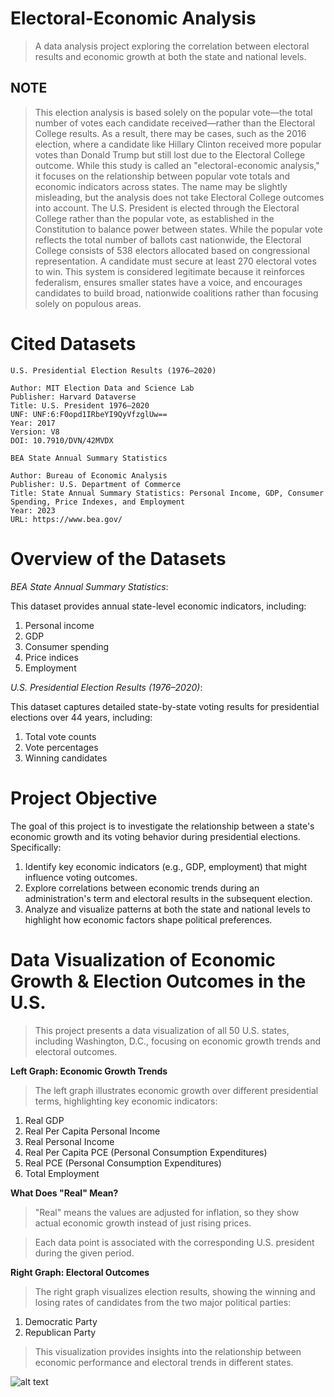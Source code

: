 # Electoral-Economic Analysis
> A data analysis project exploring the correlation between electoral results and economic growth at both the state and national levels.
## NOTE
> This election analysis is based solely on the popular vote—the total number of votes each candidate received—rather than the Electoral College results. As a result, there may be cases, such as the 2016 election, where a candidate like Hillary Clinton received more popular votes than Donald Trump but still lost due to the Electoral College outcome. While this study is called an "electoral-economic analysis," it focuses on the relationship between popular vote totals and economic indicators across states. The name may be slightly misleading, but the analysis does not take Electoral College outcomes into account.
> The U.S. President is elected through the Electoral College rather than the popular vote, as established in the Constitution to balance power between states. While the popular vote reflects the total number of ballots cast nationwide, the Electoral College consists of 538 electors allocated based on congressional representation. A candidate must secure at least 270 electoral votes to win. This system is considered legitimate because it reinforces federalism, ensures smaller states have a voice, and encourages candidates to build broad, nationwide coalitions rather than focusing solely on populous areas.

# Cited Datasets
```
U.S. Presidential Election Results (1976–2020)

Author: MIT Election Data and Science Lab
Publisher: Harvard Dataverse
Title: U.S. President 1976–2020
UNF: UNF:6:F0opd1IRbeYI9QyVfzglUw==
Year: 2017
Version: V8
DOI: 10.7910/DVN/42MVDX

```
```
BEA State Annual Summary Statistics

Author: Bureau of Economic Analysis
Publisher: U.S. Department of Commerce
Title: State Annual Summary Statistics: Personal Income, GDP, Consumer Spending, Price Indexes, and Employment
Year: 2023
URL: https://www.bea.gov/
```
# Overview of the Datasets

_BEA State Annual Summary Statistics_:

This dataset provides annual state-level economic indicators, including:
1. Personal income
2. GDP
3. Consumer spending
4. Price indices
5. Employment

_U.S. Presidential Election Results (1976–2020)_:

This dataset captures detailed state-by-state voting results for presidential elections over 44 years, including:
1. Total vote counts
2. Vote percentages
3. Winning candidates

# Project Objective

The goal of this project is to investigate the relationship between a state's economic growth and its voting behavior during presidential elections. Specifically:

1.  Identify key economic indicators (e.g., GDP, employment) that might influence voting outcomes.
2. Explore correlations between economic trends during an administration's term and electoral results in the subsequent election.
3. Analyze and visualize patterns at both the state and national levels to highlight how economic factors shape political preferences.

# Data Visualization of Economic Growth & Election Outcomes in the U.S.
> This project presents a data visualization of all 50 U.S. states, including Washington, D.C., focusing on economic growth trends and electoral outcomes.

**Left Graph: Economic Growth Trends**
> The left graph illustrates economic growth over different presidential terms, highlighting key economic indicators:

1. Real GDP
2. Real Per Capita Personal Income
3. Real Personal Income
4. Real Per Capita PCE (Personal Consumption Expenditures)
5. Real PCE (Personal Consumption Expenditures)
6. Total Employment

**What Does "Real" Mean?**
> "Real" means the values are adjusted for inflation, so they show actual economic growth instead of just rising prices.

> Each data point is associated with the corresponding U.S. president during the given period.

**Right Graph: Electoral Outcomes**
> The right graph visualizes election results, showing the winning and losing rates of candidates from the two major political parties:
1. Democratic Party
2. Republican Party
> This visualization provides insights into the relationship between economic performance and electoral trends in different states.

![alt text](data_image/51_states_economic_electoral_visualization.png)
